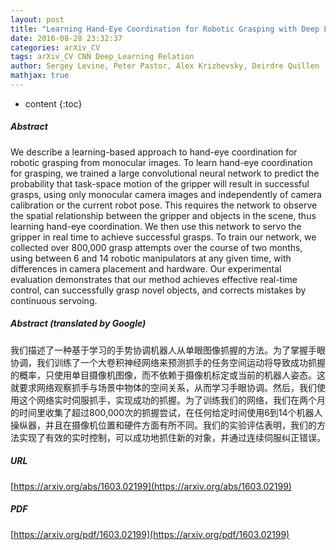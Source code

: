 ```yaml
---
layout: post
title: "Learning Hand-Eye Coordination for Robotic Grasping with Deep Learning and Large-Scale Data Collection"
date: 2016-08-28 23:32:37
categories: arXiv_CV
tags: arXiv_CV CNN Deep_Learning Relation
author: Sergey Levine, Peter Pastor, Alex Krizhevsky, Deirdre Quillen
mathjax: true
---
```


* content
{:toc}

##### Abstract
We describe a learning-based approach to hand-eye coordination for robotic grasping from monocular images. To learn hand-eye coordination for grasping, we trained a large convolutional neural network to predict the probability that task-space motion of the gripper will result in successful grasps, using only monocular camera images and independently of camera calibration or the current robot pose. This requires the network to observe the spatial relationship between the gripper and objects in the scene, thus learning hand-eye coordination. We then use this network to servo the gripper in real time to achieve successful grasps. To train our network, we collected over 800,000 grasp attempts over the course of two months, using between 6 and 14 robotic manipulators at any given time, with differences in camera placement and hardware. Our experimental evaluation demonstrates that our method achieves effective real-time control, can successfully grasp novel objects, and corrects mistakes by continuous servoing.

##### Abstract (translated by Google)
我们描述了一种基于学习的手势协调机器人从单眼图像抓握的方法。为了掌握手眼协调，我们训练了一个大卷积神经网络来预测抓手的任务空间运动将导致成功抓握的概率，只使用单目摄像机图像，而不依赖于摄像机标定或当前的机器人姿态。这就要求网络观察抓手与场景中物体的空间关系，从而学习手眼协调。然后，我们使用这个网络实时伺服抓手，实现成功的抓握。为了训练我们的网络，我们在两个月的时间里收集了超过800,000次的抓握尝试，在任何给定时间使用6到14个机器人操纵器，并且在摄像机位置和硬件方面有所不同。我们的实验评估表明，我们的方法实现了有效的实时控制，可以成功地抓住新的对象，并通过连续伺服纠正错误。

##### URL
[https://arxiv.org/abs/1603.02199](https://arxiv.org/abs/1603.02199)

##### PDF
[https://arxiv.org/pdf/1603.02199](https://arxiv.org/pdf/1603.02199)

